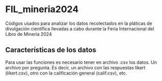 # FIL_mineria2024
Códigos usados para analizar los datos recolectados en la pláticas de divulgación científica llevadas a cabo durante la Feria Internacional del Libro de Minería 2024

## Características de los datos
Para usar las funciones es necesario tener en archivo .csv los datos. Un archivo por pregunta. Es decir, un archivo con las respuestas likert (likert.csv), otro con la calificación general (calif.csv), etc.
